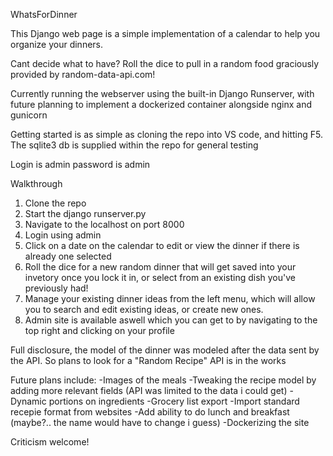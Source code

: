 WhatsForDinner

This Django web page is a simple implementation of a calendar to help you organize your dinners. 

Cant decide what to have? Roll the dice to pull in a random food graciously provided by random-data-api.com!

Currently running the webserver using the built-in Django Runserver, with future planning to implement a dockerized container alongside nginx and gunicorn

Getting started is as simple as cloning the repo into VS code, and hitting F5. The sqlite3 db is supplied within the repo for general testing 

Login is admin
password is admin

Walkthrough
1. Clone the repo
2. Start the django runserver.py
3. Navigate to the localhost on port 8000
4. Login using admin
5. Click on a date on the calendar to edit or view the dinner if there is already one selected
6. Roll the dice for a new random dinner that will get saved into your invetory once you lock it in, or select from an existing dish you've previously had!
7. Manage your existing dinner ideas from the left menu, which will allow you to search and edit existing ideas, or create new ones.
8. Admin site is available aswell which you can get to by navigating to the top right and clicking on your profile

Full disclosure, the model of the dinner was modeled after the data sent by the API. So plans to look for a "Random Recipe" API is in the works

Future plans include:
-Images of the meals
-Tweaking the recipe model by adding more relevant fields (API was limited to the data i could get)
-Dynamic portions on ingredients
-Grocery list export
-Import standard recepie format from websites
-Add ability to do lunch and breakfast (maybe?.. the name would have to change i guess)
-Dockerizing the site

Criticism welcome!
